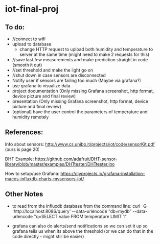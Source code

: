 # iot-final-proj

## To do:
- //connect to wifi
- upload to database
  - change HTTP request to upload both humidity and temperature to server at the same time (might need to make 2 requests for this)
- //save last few measurements and make prediction straight in code (smooth it out)
- //set threshold and make the light go on
- //shut down in case sensors are disconnected
- Notify user if sensors are failing too much (Maybe via grafana?)
- use grafana to visualize data
- project documentation (Only missing Grafana screenshot, http format, device picture and final review)
- presentation          (Only missing Grafana screenshot, http format, device picture and final review)
- [optional] have the user control the parameters of temperature and humidity remotely

## References:

Info about sensors: http://www.cs.unibo.it/projects/iot/code/sensorKit.pdf (ours is page 20)

DHT Example: https://github.com/adafruit/DHT-sensor-library/blob/master/examples/DHTtester/DHTtester.ino

How to setup/use Grafana: https://diyprojects.io/grafana-installation-macos-influxdb-charts-mysensors-iot/

## Other Notes

- to read from the influxdb database from the command line:
curl -G 'http://localhost:8086/query' --data-urlencode "db=mydb” --data-urlencode "q=SELECT value FROM temperature LIMIT 1"

- grafana can also do alerts/send notifications so we can set it up so grafana tells us when its above the threshold (or we can do that in the code directly - might still be easier)
